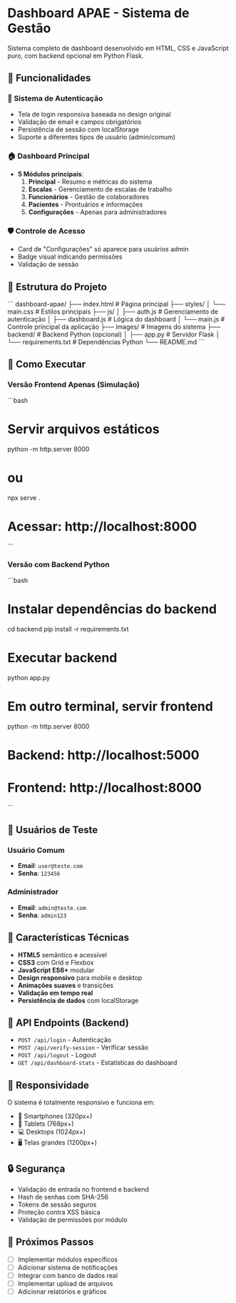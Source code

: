 # Dashboard APAE - Sistema de Gestão

Sistema completo de dashboard desenvolvido em HTML, CSS e JavaScript puro, com backend opcional em Python Flask.

## 🚀 Funcionalidades

### 🔐 Sistema de Autenticação
- Tela de login responsiva baseada no design original
- Validação de email e campos obrigatórios
- Persistência de sessão com localStorage
- Suporte a diferentes tipos de usuário (admin/comum)

### 🏠 Dashboard Principal
- **5 Módulos principais**:
  1. **Principal** - Resumo e métricas do sistema
  2. **Escalas** - Gerenciamento de escalas de trabalho
  3. **Funcionários** - Gestão de colaboradores
  4. **Pacientes** - Prontuários e informações
  5. **Configurações** - Apenas para administradores

### 🛡️ Controle de Acesso
- Card de "Configurações" só aparece para usuários admin
- Badge visual indicando permissões
- Validação de sessão

## 📁 Estrutura do Projeto

\`\`\`
dashboard-apae/
├── index.html              # Página principal
├── styles/
│   └── main.css            # Estilos principais
├── js/
│   ├── auth.js             # Gerenciamento de autenticação
│   ├── dashboard.js        # Lógica do dashboard
│   └── main.js             # Controle principal da aplicação
├── images/                 # Imagens do sistema
├── backend/                # Backend Python (opcional)
│   ├── app.py              # Servidor Flask
│   └── requirements.txt    # Dependências Python
└── README.md
\`\`\`

## 🔧 Como Executar

### Versão Frontend Apenas (Simulação)
\`\`\`bash
# Servir arquivos estáticos
python -m http.server 8000
# ou
npx serve .

# Acessar: http://localhost:8000
\`\`\`

### Versão com Backend Python
\`\`\`bash
# Instalar dependências do backend
cd backend
pip install -r requirements.txt

# Executar backend
python app.py

# Em outro terminal, servir frontend
python -m http.server 8000

# Backend: http://localhost:5000
# Frontend: http://localhost:8000
\`\`\`

## 👤 Usuários de Teste

### Usuário Comum
- **Email**: `user@teste.com`
- **Senha**: `123456`

### Administrador
- **Email**: `admin@teste.com`
- **Senha**: `admin123`

## 🎨 Características Técnicas

- **HTML5** semântico e acessível
- **CSS3** com Grid e Flexbox
- **JavaScript ES6+** modular
- **Design responsivo** para mobile e desktop
- **Animações suaves** e transições
- **Validação em tempo real**
- **Persistência de dados** com localStorage

## 🔌 API Endpoints (Backend)

- `POST /api/login` - Autenticação
- `POST /api/verify-session` - Verificar sessão
- `POST /api/logout` - Logout
- `GET /api/dashboard-stats` - Estatísticas do dashboard

## 📱 Responsividade

O sistema é totalmente responsivo e funciona em:
- 📱 Smartphones (320px+)
- 📱 Tablets (768px+)
- 💻 Desktops (1024px+)
- 🖥️ Telas grandes (1200px+)

## 🔒 Segurança

- Validação de entrada no frontend e backend
- Hash de senhas com SHA-256
- Tokens de sessão seguros
- Proteção contra XSS básica
- Validação de permissões por módulo

## 🚀 Próximos Passos

- [ ] Implementar módulos específicos
- [ ] Adicionar sistema de notificações
- [ ] Integrar com banco de dados real
- [ ] Implementar upload de arquivos
- [ ] Adicionar relatórios e gráficos
